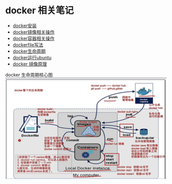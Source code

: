# docker 相关笔记

- [docker安装](docker_install.md)  
- [docker镜像相关操作](docker_image.md)  
- [docker容器相关操作](docker_container.md)  
- [dockerfile写法](docker_dockerfile.md)  
- [docker生命周期](docker_life.md)  
- [docker运行ubuntu](docker_ubuntu.md)  
- [docker 镜像原理](docker_base.md)  

docker 生命周期核心图  
![](pic/pic_1.jpg)  
